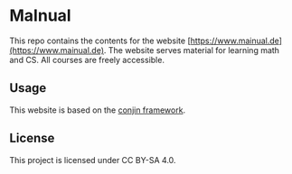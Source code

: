# MaInual
This repo contains the contents for the website [https://www.mainual.de](https://www.mainual.de). The website serves material for learning math and CS. All courses are freely accessible.


## Usage
This website is based on the [conjin framework](https://github.com/lucques/conjin/).


## License
This project is licensed under CC BY-SA 4.0.